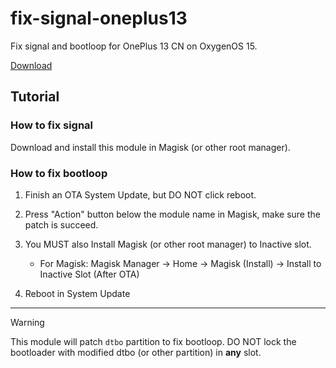 # fix-signal-oneplus13

Fix signal and bootloop for OnePlus 13 CN on OxygenOS 15.

[Download](https://github.com/K58/fix-signal-oneplus13/releases)

## Tutorial

### How to fix signal

Download and install this module in Magisk (or other root manager).

### How to fix bootloop

1. Finish an OTA System Update, but DO NOT click reboot.

2. Press "Action" button below the module name in Magisk, make sure the patch is succeed.

3. You MUST also Install Magisk (or other root manager) to Inactive slot.
    - For Magisk: Magisk Manager -> Home -> Magisk (Install) -> Install to Inactive Slot (After OTA)

4. Reboot in System Update

----

> [!WARNING]  
> This module will patch `dtbo` partition to fix bootloop.
> DO NOT lock the bootloader with modified dtbo (or other partition) in **any** slot.
